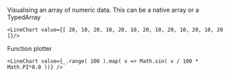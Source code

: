 Visualising an array of numeric data. This can be a native array or a TypedArray

    <LineChart value={[ 20, 10, 20, 10, 20, 10, 20, 10, 20, 10, 20, 10, 20 ]}/>

Function plotter

    <LineChart value={_.range( 100 ).map( v => Math.sin( v / 100 * Math.PI*8.0 ))} />
